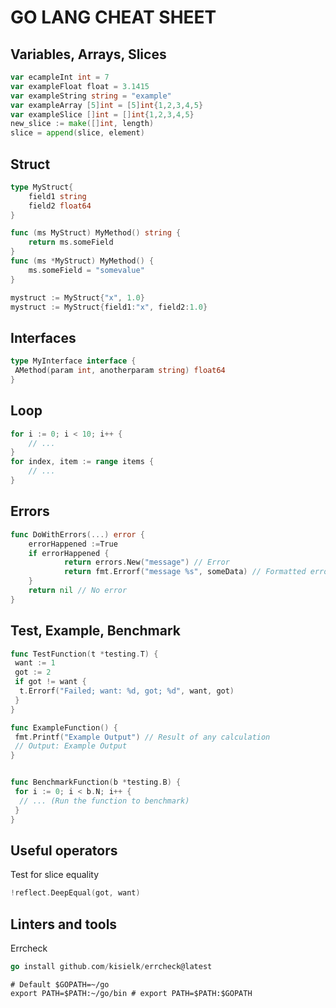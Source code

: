 # GO LANG CHEAT SHEET

## Variables, Arrays, Slices

```go
var ecampleInt int = 7
var exampleFloat float = 3.1415
var exampleString string = "example"
var exampleArray [5]int = [5]int{1,2,3,4,5}
var exampleSlice []int = []int{1,2,3,4,5}
new_slice := make([]int, length)
slice = append(slice, element)
```

## Struct

```go
type MyStruct{
    field1 string
    field2 float64
}

func (ms MyStruct) MyMethod() string {
    return ms.someField
}
func (ms *MyStruct) MyMethod() {
    ms.someField = "somevalue"
}

mystruct := MyStruct{"x", 1.0}
mystruct := MyStruct{field1:"x", field2:1.0}

```

## Interfaces

```go
type MyInterface interface {
 AMethod(param int, anotherparam string) float64
}
```

## Loop

```go
for i := 0; i < 10; i++ {
    // ...
}
for index, item := range items {
    // ...
}
```

## Errors

```go
func DoWithErrors(...) error {
    errorHappened :=True    
    if errorHappened {
            return errors.New("message") // Error
            return fmt.Errorf("message %s", someData) // Formatted error
    }
    return nil // No error
}
```

## Test, Example, Benchmark

```go
func TestFunction(t *testing.T) {
 want := 1
 got := 2
 if got != want {
  t.Errorf("Failed; want: %d, got; %d", want, got)
 }
}

func ExampleFunction() {
 fmt.Printf("Example Output") // Result of any calculation
 // Output: Example Output
}


func BenchmarkFunction(b *testing.B) {
 for i := 0; i < b.N; i++ {
  // ... (Run the function to benchmark)
 }
}
```

## Useful operators

Test for slice equality

```go
!reflect.DeepEqual(got, want)
```

## Linters and tools

Errcheck

```go
go install github.com/kisielk/errcheck@latest
```

```shell
# Default $GOPATH=~/go
export PATH=$PATH:~/go/bin # export PATH=$PATH:$GOPATH
```
